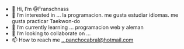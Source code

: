 - 👋 Hi, I’m @Franschnass
- 👀 I’m interested in ...  la programacion. me gusta estudiar idiomas. me gusta practicar Taekwon-do
- 🌱 I’m currently learning ... programacion web y aleman
- 💞️ I’m looking to collaborate on ...
- 📫 How to reach me ...panchocabral@hotmail.com

<!---
Franschnass/Franschnass is a ✨ special ✨ repository because its `README.md` (this file) appears on your GitHub profile.
You can click the Preview link to take a look at your changes.
--->
